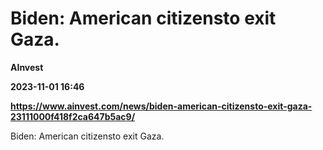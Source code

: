 # Biden: American citizensto exit Gaza.
**AInvest**

**2023-11-01 16:46**

**https://www.ainvest.com/news/biden-american-citizensto-exit-gaza-23111000f418f2ca647b5ac9/**

Biden: American citizensto exit Gaza.